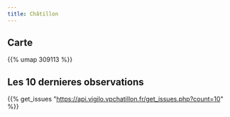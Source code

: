 ```yaml
---
title: Châtillon
---
```



## Carte

{{% umap 309113 %}} 

## Les 10 dernieres observations

{{% get_issues "https://api.vigilo.vpchatillon.fr/get_issues.php?count=10" %}}